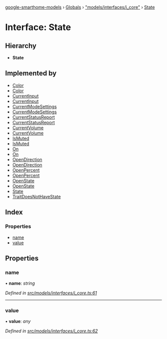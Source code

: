 [google-smarthome-models](../README.md) › [Globals](../globals.md) › ["models/interfaces/i_core"](../modules/_models_interfaces_i_core_.md) › [State](_models_interfaces_i_core_.state.md)

# Interface: State

## Hierarchy

* **State**

## Implemented by

* [Color](../classes/_models_traits_colorsetting_colorsetting_states_.color.md)
* [Color](../classes/_models_traits_colorsetting_colorsetting_states_.color.md)
* [CurrentInput](../classes/_models_traits_inputselector_inputselector_states_.currentinput.md)
* [CurrentInput](../classes/_models_traits_inputselector_inputselector_states_.currentinput.md)
* [CurrentModeSettings](../classes/_models_traits_modes_modes_states_.currentmodesettings.md)
* [CurrentModeSettings](../classes/_models_traits_modes_modes_states_.currentmodesettings.md)
* [CurrentStatusReport](../classes/_models_traits_statusreport_statusreport_states_.currentstatusreport.md)
* [CurrentStatusReport](../classes/_models_traits_statusreport_statusreport_states_.currentstatusreport.md)
* [CurrentVolume](../classes/_models_traits_volume_volume_states_.currentvolume.md)
* [CurrentVolume](../classes/_models_traits_volume_volume_states_.currentvolume.md)
* [IsMuted](../classes/_models_traits_volume_volume_states_.ismuted.md)
* [IsMuted](../classes/_models_traits_volume_volume_states_.ismuted.md)
* [On](../classes/_models_traits_onoff_onoff_states_.on.md)
* [On](../classes/_models_traits_onoff_onoff_states_.on.md)
* [OpenDirection](../classes/_models_traits_openclose_openclose_states_.opendirection.md)
* [OpenDirection](../classes/_models_traits_openclose_openclose_states_.opendirection.md)
* [OpenPercent](../classes/_models_traits_openclose_openclose_states_.openpercent.md)
* [OpenPercent](../classes/_models_traits_openclose_openclose_states_.openpercent.md)
* [OpenState](../classes/_models_traits_openclose_openclose_states_.openstate.md)
* [OpenState](../classes/_models_traits_openclose_openclose_states_.openstate.md)
* [State](../classes/_models_core_.state.md)
* [TraitDoesNotHaveState](../classes/_models_core_.traitdoesnothavestate.md)

## Index

### Properties

* [name](_models_interfaces_i_core_.state.md#name)
* [value](_models_interfaces_i_core_.state.md#value)

## Properties

###  name

• **name**: *string*

*Defined in [src/models/interfaces/i_core.ts:61](https://github.com/galactic1969/google-smarthome-models/blob/633871f/src/models/interfaces/i_core.ts#L61)*

___

###  value

• **value**: *any*

*Defined in [src/models/interfaces/i_core.ts:62](https://github.com/galactic1969/google-smarthome-models/blob/633871f/src/models/interfaces/i_core.ts#L62)*
